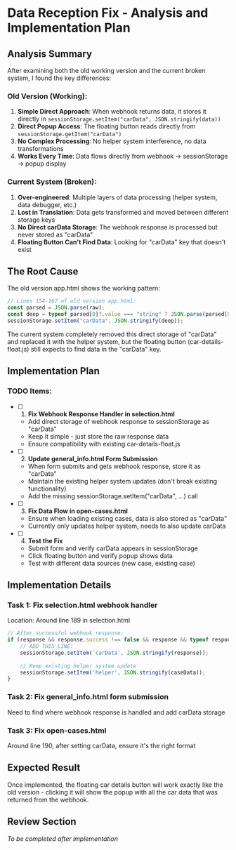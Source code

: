 # Data Reception Fix - Analysis and Implementation Plan

## Analysis Summary

After examining both the old working version and the current broken system, I found the key differences:

### Old Version (Working):
1. **Simple Direct Approach**: When webhook returns data, it stores it directly in `sessionStorage.setItem("carData", JSON.stringify(data))`
2. **Direct Popup Access**: The floating button reads directly from `sessionStorage.getItem("carData")` 
3. **No Complex Processing**: No helper system interference, no data transformations
4. **Works Every Time**: Data flows directly from webhook → sessionStorage → popup display

### Current System (Broken):
1. **Over-engineered**: Multiple layers of data processing (helper system, data debugger, etc.)
2. **Lost in Translation**: Data gets transformed and moved between different storage keys
3. **No Direct carData Storage**: The webhook response is processed but never stored as "carData"
4. **Floating Button Can't Find Data**: Looking for "carData" key that doesn't exist

## The Root Cause

The old version app.html shows the working pattern:
```javascript
// Lines 154-167 of old version app.html:
const parsed = JSON.parse(raw);
const deep = typeof parsed[0]?.value === "string" ? JSON.parse(parsed[0].value) : parsed[0]?.value;
sessionStorage.setItem("carData", JSON.stringify(deep));
```

The current system completely removed this direct storage of "carData" and replaced it with the helper system, but the floating button (car-details-float.js) still expects to find data in the "carData" key.

## Implementation Plan

### TODO Items:

- [ ] 1. **Fix Webhook Response Handler in selection.html**
   - Add direct storage of webhook response to sessionStorage as "carData"
   - Keep it simple - just store the raw response data
   - Ensure compatibility with existing car-details-float.js

- [ ] 2. **Update general_info.html Form Submission**
   - When form submits and gets webhook response, store it as "carData"
   - Maintain the existing helper system updates (don't break existing functionality)
   - Add the missing sessionStorage.setItem("carData", ...) call

- [ ] 3. **Fix Data Flow in open-cases.html**
   - Ensure when loading existing cases, data is also stored as "carData"
   - Currently only updates helper system, needs to also update carData

- [ ] 4. **Test the Fix**
   - Submit form and verify carData appears in sessionStorage
   - Click floating button and verify popup shows data
   - Test with different data sources (new case, existing case)

## Implementation Details

### Task 1: Fix selection.html webhook handler
Location: Around line 189 in selection.html
```javascript
// After successful webhook response:
if (response && response.success !== false && response && typeof response === 'object' && !response.error) {
    // ADD THIS LINE:
    sessionStorage.setItem('carData', JSON.stringify(response));
    
    // Keep existing helper system update
    sessionStorage.setItem('helper', JSON.stringify(caseData));
}
```

### Task 2: Fix general_info.html form submission
Need to find where webhook response is handled and add carData storage

### Task 3: Fix open-cases.html 
Around line 190, after setting carData, ensure it's the right format

## Expected Result
Once implemented, the floating car details button will work exactly like the old version - clicking it will show the popup with all the car data that was returned from the webhook.

## Review Section
*To be completed after implementation*